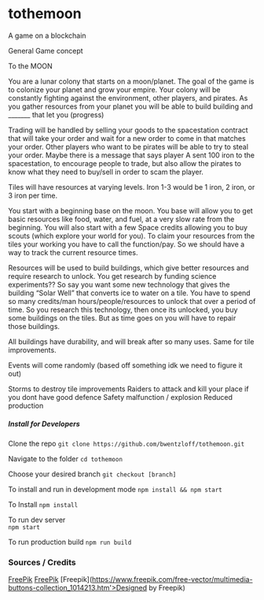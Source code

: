 # tothemoon
A game on a blockchain


General Game concept


To the MOON

You are a lunar colony that starts on a moon/planet. The goal of the game is to colonize your planet and grow your empire. Your colony will be constantly fighting against the environment, other players, and pirates. As you gather resources from your planet you will be able to build building and _______ that let you (progress)

Trading will be handled by selling your goods to the spacestation contract that will take your order and wait for a new order to come in that matches your order. Other players who want to be pirates will be able to try to steal your order. Maybe there is a message that says player A sent 100 iron to the spacestation, to encourage people to trade, but also allow the pirates to know what they need to buy/sell in order to scam the player.



Tiles will have resources at varying levels. Iron 1-3 would be 1 iron, 2 iron, or 3 iron per time.


You start with a beginning base on the moon. You base will allow you to get basic resources like food, water, and fuel, at a very slow rate from the beginning. You will also start with a few Space credits allowing you to buy scouts (which explore your world for you). To claim your resources from the tiles your working you have to call the function/pay. So we should have a way to track the current resource times.

Resources will be used to build buildings, which give better resources and require research to unlock. You get research by funding science experiments?? So say you want some new technology that gives the building “Solar Well” that converts ice to water on a tile. You have to spend so many credits/man hours/people/resources to unlock that over a period of time. So you research this technology, then once its unlocked, you buy some buildings on the tiles. But as time goes on you will have to repair those buildings.

All buildings have durability, and will break after so many uses. Same for tile improvements.

Events will come randomly (based off something idk we need to figure it out)

Storms to destroy tile improvements
Raiders to attack and kill your place if you dont have good defence
Safety malfunction / explosion
Reduced production


##### Install for Developers
Clone the repo
`git clone https://github.com/bwentzloff/tothemoon.git`  

Navigate to the folder
`cd tothemoon`  

Choose your desired branch
`git checkout [branch]`

To install and run in development mode
`npm install && npm start`

To Install
`npm install`  

To run dev server  
`npm start`

To run production build
`npm run build`

### Sources / Credits
[FreePik](https://www.freepik.com/free-vector/isometric-futuristic-house_1086624.htm)
[FreePik](https://www.freepik.com/free-vector/correct-and-wrong-labels_789508.htm)
[Freepik](https://www.freepik.com/free-vector/multimedia-buttons-collection_1014213.htm'>Designed by Freepik)
